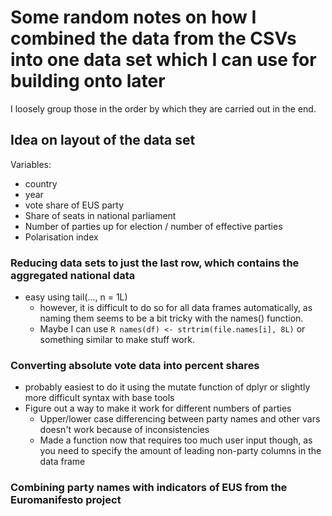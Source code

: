 # Some random notes on how I combined the data from the CSVs into one data set which I can use for building onto later
I loosely group those in the order by which they are carried out in the end.

## Idea on layout of the data set
Variables:
+ country
+ year
+ vote share of EUS party
+ Share of seats in national parliament
+ Number of parties up for election / number of effective parties
+ Polarisation index

### Reducing data sets to just the last row, which contains the aggregated national data
+ easy using tail(..., n = 1L)
  + however, it is difficult to do so for all data frames automatically, as naming them seems to be a bit tricky with the names() function.
  + Maybe I can use ```R names(df) <- strtrim(file.names[i], 8L)``` or something similar to make stuff work.  

### Converting absolute vote data into percent shares
+ probably easiest to do it using the mutate function of dplyr or slightly more difficult syntax with base tools
+ Figure out a way to make it work for different numbers of parties
  + Upper/lower case differencing between party names and other vars doesn't work because of inconsistencies
  + Made a function now that requires too much user input though, as you need to specify the amount of leading non-party columns in the data frame

### Combining party names with indicators of EUS from the Euromanifesto project
